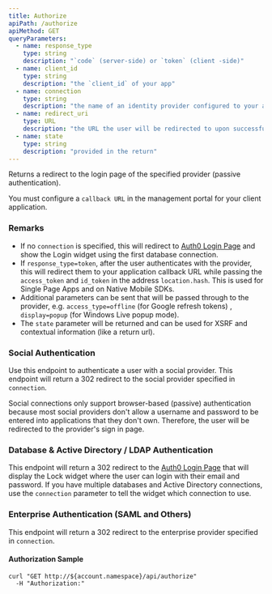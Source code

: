 ```yaml
---
title: Authorize
apiPath: /authorize
apiMethod: GET
queryParameters:
  - name: response_type
    type: string
    description: "`code` (server-side) or `token` (client -side)"
  - name: client_id
    type: string
    description: "the `client_id` of your app"
  - name: connection
    type: string
    description: "the name of an identity provider configured to your app"
  - name: redirect_uri
    type: URL
    description: "the URL the user will be redirected to upon successful authentication"
  - name: state
    type: string
    description: "provided in the return"
---
```


Returns a redirect to the login page of the specified provider (passive authentication).

<aside class="warning">
You must configure a <code>callback URL</code> in the management portal for your client application.
</aside>

### Remarks

* If no `connection` is specified, this will redirect to [Auth0 Login Page](${manage_url}/#/login_page) and show the Login widget using the first database connection.
* If `response_type=token`, after the user authenticates with the provider, this will redirect them to your application callback URL while passing the `access_token` and `id_token` in the address `location.hash`. This is used for Single Page Apps and on Native Mobile SDKs.
* Additional parameters can be sent that will be passed through to the provider, e.g. `access_type=offline` (for Google refresh tokens) , `display=popup` (for Windows Live popup mode).
* The `state` parameter will be returned and can be used for XSRF and contextual information (like a return url).


### Social Authentication

Use this endpoint to authenticate a user with a social provider. This endpoint will return a 302 redirect to the social provider specified in `connection`.

Social connections only support browser-based (passive) authentication because most social providers don't allow a username and password to be entered into applications that they don't own. Therefore, the user will be redirected to the provider's sign in page.

### Database & Active Directory / LDAP Authentication

This endpoint will return a 302 redirect to the [Auth0 Login Page](https://auth0.com/#/login_page) that will display the Lock widget where the user can login with their email and password. If you have multiple databases and Active Directory connections, use the  `connection` parameter to tell the widget which connection to use.

### Enterprise Authentication (SAML and Others)

This endpoint will return a 302 redirect to the enterprise provider specified in `connection`.

<!-- <Samples> -->

#### Authorization Sample

```shell
curl "GET http://${account.namespace}/api/authorize"
  -H "Authorization:"
```
